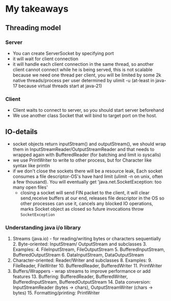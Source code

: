 # My takeaways 

## Threading model 

### Server
- You can create ServerSocket by specifying port
- it will wait for client connection 
- it will handle each client connection in the same thread, so another client
  cannot connect while he is being served, this is not scalable because we need 
  one thread per client, you will be limited by some 2k native threads/process per user determined by ulimit -u 
  (at-least in java-17 because virtual threads start at java-21)

### Client 
- Client waits to connect to server, so you should start server beforehand
- We use another class Socket that will bind to target port on the host. 

## IO-details 
- socket objects return inputStream() and outputStream(), we should wrap
  them in InputStreamReader/OutputStreamReader and that needs to wrapped
  again with BufferedReader (for batching and limit io syscalls)
- we use PrintWriter to write to other process, but for Character like syntax like println
- if we don't close the sockets there will be a resource leak, Each socket consumes a file descriptor-OS's have
  hard limit (ulimit -n on unix, often a few thousand). You will eventually get 'java.net.SocketException: too many open files'
  - closing a socket will send FIN packet to the client, it will clear send,receive buffers at our end, releases file
  descriptor in the OS so other processes can use it, cancels any blocked IO operations, marks Socket object as closed
  so future invocations throw `SocketException`


### Understanding java i/o library 

1. Streams (java.io) - for reading/writing bytes or characters sequentially
   2. Byte-oriented: InputStream/ OutputStream and subclasses
   3. Examples: 
      4. FileInputStream, FileOutputStream 
      5. BufferedInputStream, BufferedOutputStream 
      6. DataInputStream, DataOutputStream 
7. Character-oriented: Reader/Writer and subclasses 
   8. Examples:
      9. FileReader, FileWriter 
      10. BufferedReader, BufferedWriter 
      11. PrintWriter 
12. Buffers/Wrappers - wrap streams to improve performance or add features 
    13. Buffering: BufferedReader, BufferedWriter, BufferedInputStream, BufferedOutputStream 
    14. Data conversion: InputStreamReader (bytes -> chars), OutputStreamWriter (chars -> bytes)
    15. Formatting/printing: PrintWriter 

    


